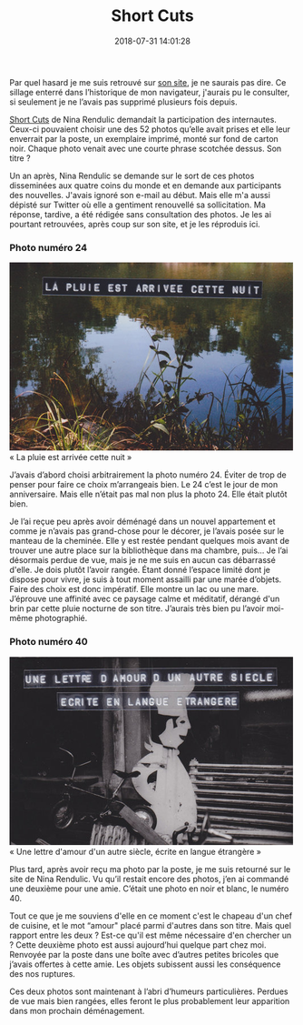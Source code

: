 ﻿--- 
layout: post
title: Short Cuts 
excerpt: Deux brefs textes sur commande de Nina Rendulic à propos de son projet participatif Short Cuts. 
date: 2018-07-31 14:01:28
modified: 2018-09-02 18:51:17
tags: [photo, projet, short cuts]
comments: true
category: blog
--- 

Par quel hasard je me suis retrouvé sur [son site](http://www.je-me-dis.com), je ne saurais pas dire. Ce sillage enterré dans l’historique de mon navigateur, j'aurais pu le consulter, si seulement je ne l’avais pas supprimé plusieurs fois depuis.

[Short Cuts](http://www.je-me-dis.com/shortcuts-the-end/) de Nina Rendulic demandait la participation des internautes. Ceux-ci pouvaient choisir une des 52 photos qu’elle avait prises et elle leur enverrait par la poste, un exemplaire imprimé, monté sur fond de carton noir. Chaque photo venait avec une courte phrase scotchée dessus. Son titre ? 

Un an après, Nina Rendulic se demande sur le sort de ces photos disseminées aux quatre coins du monde et en demande aux participants des nouvelles. J'avais ignoré son e-mail au début. Mais elle m'a aussi dépisté sur Twitter où elle a gentiment renouvellé sa sollicitation. Ma réponse, tardive, a été rédigée sans consultation des photos. Je les ai pourtant retrouvées, après coup sur son site, et je les réproduis ici.   

### Photo numéro 24
 
<div class="img_row">
    <img class="col three" src="/assets/img/2018/07/24.jpg">
</div>
<div class="col three caption">
    « La pluie est arrivée cette nuit »
</div>

J’avais d’abord choisi arbitrairement la photo numéro 24. Éviter de trop de penser pour faire ce choix m’arrangeais bien. Le 24 c’est le jour de mon anniversaire. Mais elle n’était pas mal non plus la photo 24. Elle était plutôt bien. 

Je l’ai reçue peu après avoir déménagé dans un nouvel appartement et comme je n’avais pas grand-chose pour le décorer, je l’avais posée sur le manteau de la cheminée. Elle y est restée pendant quelques mois avant de trouver une autre place sur la bibliothèque dans ma chambre, puis… Je l’ai désormais perdue de vue, mais je ne me suis en aucun cas débarrassé d'elle. Je dois plutôt l’avoir rangée. Étant donné l’espace limité dont je dispose pour vivre, je suis à tout moment assailli par une marée d’objets. Faire des choix est donc impératif. Elle montre un lac ou une mare. J’éprouve une affinité avec ce paysage calme et méditatif, dérangé d'un brin par cette pluie nocturne de son titre. J’aurais très bien pu l’avoir moi-même photographié. 

### Photo numéro 40 

<div class="img_row">
    <img class="col three" src="/assets/img/2018/07/40.jpg">
</div>
<div class="col three caption">
    « Une lettre d'amour d'un autre siècle, écrite en langue étrangère »
</div>

Plus tard, après avoir reçu ma photo par la poste, je me suis retourné sur le site de Nina Rendulic. Vu qu’il restait encore des photos, j’en ai commandé une deuxième pour une amie. C’était une photo en noir et blanc, le numéro 40. 

Tout ce que je me souviens d'elle en ce moment c'est le chapeau d'un chef de cuisine, et le mot “amour" placé parmi d'autres dans son titre. Mais quel rapport entre les deux ? Est-ce qu'il est même nécessaire d'en chercher un ? Cette deuxième photo est aussi aujourd’hui quelque part chez moi. Renvoyée par la poste dans une boîte avec d’autres petites bricoles que j’avais offertes à cette amie. Les objets subissent aussi les conséquence des nos ruptures. 

Ces deux photos sont maintenant à l’abri d’humeurs particulières. Perdues de vue mais bien rangées, elles feront le plus probablement leur apparition dans mon prochain déménagement.